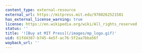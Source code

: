 ```yaml
---
content_type: external-resource
external_url: https://mitpress.mit.edu/9780262521581
has_external_license_warning: true
license: https://en.wikipedia.org/wiki/All_rights_reserved
status: ''
title: '![Buy at MIT Press](/images/mp_logo.gif)'
uid: 61fd4387-b745-4e5f-ac76-5f2aa7bba56f
wayback_url: ''
---
```

